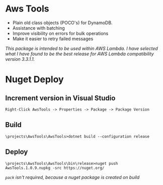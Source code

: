 # Aws Tools

- Plain old class objects (POCO's) for DynamoDB.
- Assistance with batching
- Improve visibility on errors for bulk operations
- Make it easier to retry failed messages

*This package is intended to be used within AWS Lambda. I have selected what I have found to be the best release for AWS Lambda compatibility version 3.3.1.1.*

# Nuget Deploy

## Increment version in Visual Studio

    Right-Click AwsTools -> Properties -> Package -> Package Version

## Build

    \projects\AwsTools\AwsTools>dotnet build --configuration release

## Deploy

    \projects\AwsTools\AwsTools\bin\release>nuget push AwsTools.1.0.9.nupkg -src https://nuget.org/

*`pack` isn't required, because a nuget package is created on build*
